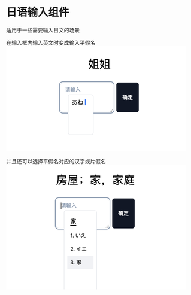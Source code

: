 # 日语输入组件

适用于一些需要输入日文的场景

在输入框内输入英文时变成输入平假名
![](./assets/jp_input_screenshot1.png)

并且还可以选择平假名对应的汉字或片假名
![](./assets/jp_input_screenshot2.png)
